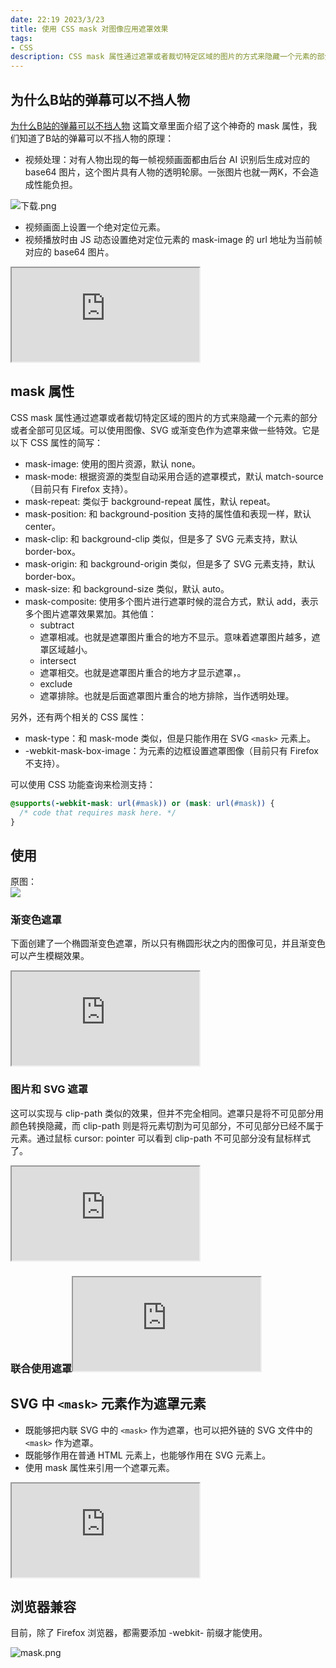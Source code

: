 ```yaml
---
date: 22:19 2023/3/23
title: 使用 CSS mask 对图像应用遮罩效果
tags:
- CSS
description: CSS mask 属性通过遮罩或者裁切特定区域的图片的方式来隐藏一个元素的部分或者全部可见区域。可以使用图像、SVG 或渐变色作为遮罩来做一些特效。
---
```

## 为什么B站的弹幕可以不挡人物
[为什么B站的弹幕可以不挡人物](https://juejin.cn/post/7141012605535010823) 这篇文章里面介绍了这个神奇的 mask 属性，我们知道了B站的弹幕可以不挡人物的原理：
- 视频处理：对有人物出现的每一帧视频画面都由后台 AI 识别后生成对应的 base64 图片，这个图片具有人物的透明轮廓。一张图片也就一两K，不会造成性能负担。

![下载.png](https://p9-juejin.byteimg.com/tos-cn-i-k3u1fbpfcp/4426f8508069429bac4b192994e1eeb8~tplv-k3u1fbpfcp-watermark.image?)
- 视频画面上设置一个绝对定位元素。
- 视频播放时由 JS 动态设置绝对定位元素的 mask-image 的 url 地址为当前帧对应的 base64 图片。
<iframe src="https://code.juejin.cn/pen/7164216115084656644"></iframe>

## mask 属性
CSS mask 属性通过遮罩或者裁切特定区域的图片的方式来隐藏一个元素的部分或者全部可见区域。可以使用图像、SVG 或渐变色作为遮罩来做一些特效。它是以下 CSS 属性的简写：
- mask-image: 使用的图片资源，默认 none。
- mask-mode: 根据资源的类型自动采用合适的遮罩模式，默认 match-source（目前只有 Firefox 支持）。
- mask-repeat: 类似于 background-repeat 属性，默认 repeat。
- mask-position: 和 background-position 支持的属性值和表现一样，默认 center。
- mask-clip: 和 background-clip 类似，但是多了 SVG 元素支持，默认 border-box。
- mask-origin: 和 background-origin 类似，但是多了 SVG 元素支持，默认 border-box。
- mask-size: 和 background-size 类似，默认 auto。
- mask-composite: 使用多个图片进行遮罩时候的混合方式，默认 add，表示多个图片遮罩效果累加。其他值：
    - subtract
    - 遮罩相减。也就是遮罩图片重合的地方不显示。意味着遮罩图片越多，遮罩区域越小。
    - intersect
    - 遮罩相交。也就是遮罩图片重合的地方才显示遮罩，。
    - exclude
    - 遮罩排除。也就是后面遮罩图片重合的地方排除，当作透明处理。

另外，还有两个相关的 CSS 属性：
- mask-type：和 mask-mode 类似，但是只能作用在 SVG `<mask>` 元素上。
- -webkit-mask-box-image：为元素的边框设置遮罩图像（目前只有 Firefox 不支持）。

可以使用 CSS 功能查询来检测支持：
```css
@supports(-webkit-mask: url(#mask)) or (mask: url(#mask)) {
  /* code that requires mask here. */
}
```

## 使用
原图：  
![](https://p3-juejin.byteimg.com/tos-cn-i-k3u1fbpfcp/c579b7ac874849dd89b7a9792f6b9412~tplv-k3u1fbpfcp-watermark.image?)
### 渐变色遮罩
下面创建了一个椭圆渐变色遮罩，所以只有椭圆形状之内的图像可见，并且渐变色可以产生模糊效果。
<iframe src="https://code.juejin.cn/pen/7164400360319090721"></iframe>

### 图片和 SVG 遮罩
这可以实现与 clip-path 类似的效果，但并不完全相同。遮罩只是将不可见部分用颜色转换隐藏，而 clip-path 则是将元素切割为可见部分，不可见部分已经不属于元素。通过鼠标 cursor: pointer 可以看到 clip-path 不可见部分没有鼠标样式了。
<iframe src="https://code.juejin.cn/pen/7165033624071307305"></iframe>

### 联合使用遮罩<iframe src="https://code.juejin.cn/pen/7165009405845766174"></iframe>

## SVG 中 `<mask>` 元素作为遮罩元素
- 既能够把内联 SVG 中的 `<mask>` 作为遮罩，也可以把外链的 SVG 文件中的 `<mask>` 作为遮罩。
- 既能够作用在普通 HTML 元素上，也能够作用在 SVG 元素上。
- 使用 mask 属性来引用一个遮罩元素。
<iframe src="https://code.juejin.cn/pen/7164407013999378470"></iframe>

## 浏览器兼容
目前，除了 Firefox 浏览器，都需要添加 -webkit- 前缀才能使用。

![mask.png](https://p1-juejin.byteimg.com/tos-cn-i-k3u1fbpfcp/c698b807fa5a4df48c8c05e98cd1d8e1~tplv-k3u1fbpfcp-watermark.image?)